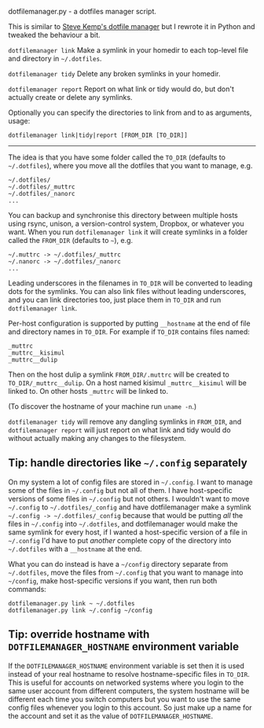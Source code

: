 dotfilemanager.py - a dotfiles manager script.

This is similar to [Steve Kemp's dotfile manager][] but I rewrote it in
Python and tweaked the behaviour a bit.

[Steve Kemp's dotfile manager]: http://blog.steve.org.uk/i_ve_got_a_sick_friend__i_need_her_help_.html

`dotfilemanager link` Make a symlink in your homedir to each top-level 
file and directory in `~/.dotfiles`.

`dotfilemanager tidy` Delete any broken symlinks in your homedir.

`dotfilemanager report` Report on what link or tidy would do, but don't 
actually create or delete any symlinks.

Optionally you can specify the directories to link from and to as 
arguments, usage:

    dotfilemanager link|tidy|report [FROM_DIR [TO_DIR]]

* * *

The idea is that you have some folder called the `TO_DIR` (defaults to
`~/.dotfiles`), where you move all the dotfiles that you want to manage,
e.g.

    ~/.dotfiles/
    ~/.dotfiles/_muttrc
    ~/.dotfiles/_nanorc
    ...

You can backup and synchronise this directory between multiple hosts
using rsync, unison, a version-control system, Dropbox, or whatever you
want. When you run `dotfilemanager link` it will create symlinks in a
folder called the `FROM_DIR` (defaults to `~`), e.g.

    ~/.muttrc -> ~/.dotfiles/_muttrc 
    ~/.nanorc -> ~/.dotfiles/_nanorc
    ...

Leading underscores in the filenames in `TO_DIR` will be converted to
leading dots for the symlinks. You can also link files without leading
underscores, and you can link directories too, just place them in
`TO_DIR` and run `dotfilemanager link`.

Per-host configuration is supported by putting `__hostname` at the end
of file and directory names in `TO_DIR`. For example if `TO_DIR`
contains files named:

    _muttrc
    _muttrc__kisimul
    _muttrc__dulip
    
Then on the host dulip a symlink `FROM_DIR/.muttrc` will be created to
`TO_DIR/_muttrc__dulip`. On a host named kisimul `_muttrc__kisimul` will be
linked to. On other hosts `_muttrc` will be linked to.

(To discover the hostname of your machine run `uname -n`.)

`dotfilemanager tidy` will remove any dangling symlinks in `FROM_DIR`, and
`dotfilemanager report` will just report on what link and tidy would do
without actually making any changes to the filesystem.

Tip: handle directories like `~/.config` separately
-------------------------------------------------

On my system a lot of config files are stored in `~/.config`. I want to
manage some of the files in `~/.config` but not all of them. I have
host-specific versions of some files in `~/.config` but not others. I
wouldn't want to move `~/.config` to `~/.dotfiles/_config` and have
dotfilemanager make a symlink `~/.config -> ~/.dotfiles/_config` because
that would be putting _all_ the files in `~/.config` into `~/.dotfiles`,
and dotfilemanager would make the same symlink for every host, if I
wanted a host-specific version of a file in `~/.config` I'd have to put
_another_ complete copy of the directory into `~/.dotfiles` with a
`__hostname` at the end.

What you can do instead is have a `~/config` directory separate from
`~/.dotfiles`, move the files from `~/.config` that you want to manage
into `~/config`, make host-specific versions if you want, then run both
commands:

    dotfilemanager.py link ~ ~/.dotfiles
    dotfilemanager.py link ~/.config ~/config

Tip: override hostname with `DOTFILEMANAGER_HOSTNAME` environment variable
------------------------------------------------------------------------

If the `DOTFILEMANAGER_HOSTNAME` environment variable is set then it is
used instead of your real hostname to resolve hostname-specific files in
`TO_DIR`.  This is useful for accounts on networked systems where you
login to the same user account from different computers, the system
hostname will be different each time you switch computers but you want
to use the same config files whenever you login to this account. So just
make up a name for the account and set it as the value of
`DOTFILEMANAGER_HOSTNAME`.

